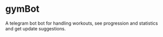 # gymBot
A telegram bot bot for handling workouts, see progression and statistics and get update suggestions.
